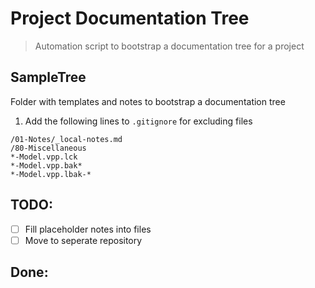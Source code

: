 # Project Documentation Tree

> Automation script to bootstrap a documentation tree for a project

## SampleTree
Folder with templates and notes to bootstrap a documentation tree

1. Add the following lines to `.gitignore` for excluding files
```
/01-Notes/_local-notes.md
/80-Miscellaneous
*-Model.vpp.lck
*-Model.vpp.bak*
*-Model.vpp.lbak-*
```

## TODO:
- [ ] Fill placeholder notes into files
- [ ] Move to seperate repository

## Done:
